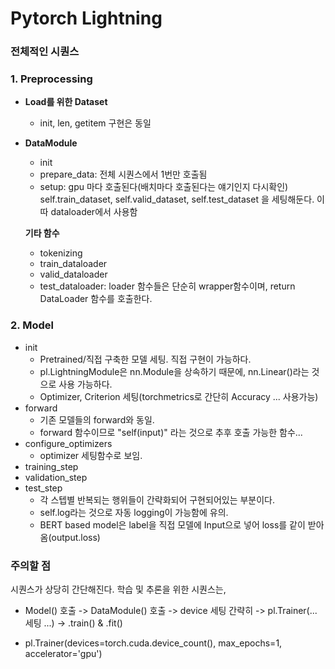 # Pytorch Lightning
### 전체적인 시퀀스
### 1. Preprocessing
- **Load를 위한 Dataset**
    - init, len, getitem 구현은 동일

- **DataModule**
    - init
    - prepare_data: 전체 시퀀스에서 1번만 호출됨
    - setup: gpu 마다 호출된다(배치마다 호출된다는 얘기인지 다시확인)
    self.train_dataset, self.valid_dataset, self.test_dataset 을 세팅해둔다.
    이따 dataloader에서 사용함

    **기타 함수**
    - tokenizing
    - train_dataloader
    - valid_dataloader
    - test_dataloader: loader 함수들은 단순히 wrapper함수이며, return DataLoader 함수를 호출한다.

### 2. Model
- init
    - Pretrained/직접 구축한 모델 세팅. 직접 구현이 가능하다.
    - pl.LightningModule은 nn.Module을 상속하기 때문에, nn.Linear()라는 것으로 사용 가능하다.
    - Optimizer, Criterion 세팅(torchmetrics로 간단히 Accuracy ... 사용가능)
- forward
    - 기존 모델들의 forward와 동일.
    - forward 함수이므로 "self(input)" 라는 것으로 추후 호출 가능한 함수...
- configure_optimizers
    - optimizer 세팅함수로 보임.
- training_step
- validation_step
- test_step
    - 각 스텝별 반복되는 행위들이 간략화되어 구현되어있는 부분이다.
    - self.log라는 것으로 자동 logging이 가능함에 유의.
    - BERT based model은 label을 직접 모델에 Input으로 넣어 loss를 같이 받아옴(output.loss)


### 주의할 점
시퀀스가 상당히 간단해진다. 학습 및 추론을 위한 시퀀스는,  
- Model() 호출 -> DataModule() 호출 -> device 세팅 간략히 -> pl.Trainer(... 세팅 ...) -> .train() & .fit()  

- pl.Trainer(devices=torch.cuda.device_count(), max_epochs=1, accelerator='gpu')